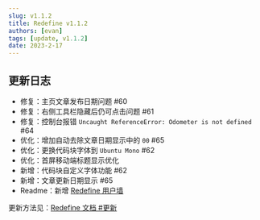 ```yaml
---
slug: v1.1.2
title: Redefine v1.1.2
authors: [evan]
tags: [update, v1.1.2]
date: 2023-2-17
---
```

## 更新日志
- 修复：主页文章发布日期问题 #60 
- 修复：右侧工具栏隐藏后仍可点击问题 #61 
- 修复：控制台报错 `Uncaught ReferenceError: Odometer is not defined` #64 
- 优化：增加自动去除文章日期显示中的 `00` #65 
- 优化：更换代码块字体到 `Ubuntu Mono` #62 
- 优化：首屏移动端标题显示优化
- 新增：代码块自定义字体功能 #62 
- 新增：文章更新日期显示 #65 
- Readme：新增 [Redefine 用户墙](https://redefine.ohevan.com/showcase)

更新方法见：[Redefine 文档 #更新](https://redefine-docs.evanluo.top/docs/quick-start/update)

